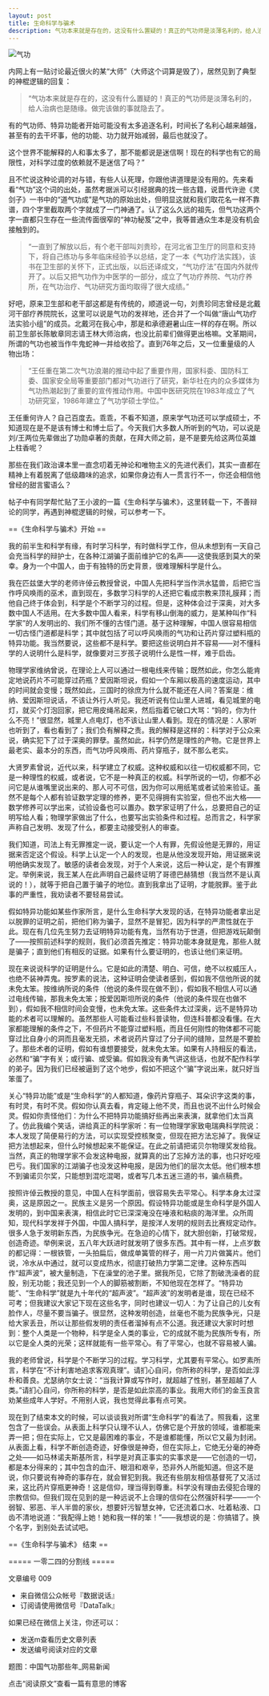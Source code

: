 ```yaml
---
layout: post
title: 生命科学与骗术
description: 气功本来就是存在的，这没有什么置疑的！真正的气功师是淡薄名利的，给人治病也是随缘。做完该做的事就隐去了。
---
```


![气功](../img/qg.jpeg)

内网上有一贴讨论最近很火的某“大师”（大师这个词算是毁了），居然见到了典型的神棍逻辑的回复：

> “气功本来就是存在的，这没有什么置疑的！真正的气功师是淡薄名利的，给人治病也是随缘。做完该做的事就隐去了。

有的气功师、特异功能者开始可能没有太多追逐名利，时间长了名利心越来越强，甚至有的去干坏事，他的功能、功力就开始减弱，最后也就没了。

这个世界不能解释的人和事太多了，那不能都说是迷信啊！现在的科学也有它的局限性，对科学过度的依赖就不是迷信了吗？”

且不忙说这种论调的对与错，有些人认死理，你跟他讲道理是没有用的。先来看看“气功”这个词的出处，虽然考据派可以引经据典的找一些古籍，说晋代许逊《灵剑子》一书中的“道气功成”是气功的原始出处，但明显这就和我们取花名一样不靠谱，四个字里截取两个字就成了一门神通了。认了这么久远的祖先，但气功这两个字一直都只生存在一些流传面很窄的“神功秘笈”之中，我等普通众生本是没有机会接触到的。

> “一直到了解放以后，有个老干部叫刘贵珍，在河北省卫生厅的同意和支持下，将自己练功与多年临床经验予以总结，定了一本《气功疗法实践》，该书在卫生部的关怀下，正式出版，以后还译成文，“气功疗法”在国内外就传开了。以后又把气功作为中医学的一部分，成立了气功疗养院、气功疗养所，在气功治疗、气功研究方面均取得了很大成绩。”

好吧，原来卫生部和老干部这都是有传统的，顺道说一句，刘贵珍同志曾经是北戴河干部疗养院院长，这里可以说是气功的发祥地，还合并了一个叫做“唐山气功疗法实验小组”的成员。北戴河在我心中，那是和承德避暑山庄一样的存在啊。所以前卫生部长陈敏章同志请王林大师治病，也没比前辈们做得更出格嘛。文革期间，所谓的气功也被当作牛鬼蛇神一并给收拾了。直到76年之后，又一位重量级的人物出场：

> “王任重在第二次气功浪潮的推动中起了重要作用，国家科委、国防科工委、国家安全局等重要部门都对气功进行了研究，新华社在内的众多媒体为气功热潮起到了重要的宣传推动作用。中国中医研究院在1983年成立了气功研究室，1986年建立了气功学硕士学位。”

王任重何许人？自己百度去。乖乖，不看不知道，原来学气功还可以学成硕士，不知道现在是不是该有博士和博士后了。今天我们大多数人所听到的气功，可以说是刘/王两位先辈做出了功勋卓著的贡献，在拜大师之前，是不是要先给这两位英雄上柱香呢？

那些在我们政治课本里一直念叨着无神论和唯物主义的先进代表们，其实一直都在精神上有着脱离了低级趣味的追求，如果你身边有人一贯言行不一，你还会相信他曾经的甜言蜜语么？

帖子中有同学帮忙贴了王小波的一篇《生命科学与骗术》，这里转载一下，不善辩论的同学，再遇到神棍逻辑的时候，可以参考一下。

==《生命科学与骗术》开始 ==

我的前半生和科学有缘，有时学习科学，有时做科学工作，但从未想到有一天自己会充当科学的辩护士，在各种江湖骗子面前维护它的名声——这使我感到莫大的荣幸。身为一个中国人，由于有独特的历史背景，很难理解科学是什么。

我在匹兹堡大学的老师许倬云教授曾说，中国人先把科学当作洪水猛兽，后把它当作呼风唤雨的巫术，直到现在，多数学习科学的人还把它看成宗教来顶礼膜拜；而他自己终于体会到，科学是个不断学习的过程。但是，这种体会过于深奥，对大多数中国人不适用。在大多数中国人看来，科学有移山倒海的威力，是某种叫作“科学家”的人发明出的、我们所不懂的古怪门道。基于这种理解，中国人很容易相信一切古怪门道都是科学；其中就包括了可以呼风唤雨的气功和让药片穿过塑料瓶的特异功能。我当然要说，这些都不是科学。要把这些说明白并不容易——对不懂科学的人说明什么是科学，就像要对三岁孩子说明什么是性一样，难于启齿。

物理学家维纳曾说，在理论上人可以通过一根电线来传输；既然如此，你怎么能肯定地说药片不可能穿过药瓶？爱因斯坦说，假如一个车厢以极高的速度运动，其中的时间就会变慢；既然如此，三国时的徐庶为什么就不能还在人间？答案是：维纳、爱因斯坦说话，不该让外行人听见。我还听说有位山里人进城，看见城里的电灯，就买个灯泡回家，把它用皮绳吊起来，然后指着它破口大骂：“妈的，你为什么不亮！”很显然，城里人点电灯，也不该让山里人看到。现在的情况是：人家听也听到了，看也看到了；我们负有解释之责。我的解释是这样的：科学对于公众来说，确实犯下了过于深奥的罪孽。虽然如此，科学仍然是理性的产物。它是世界上最老实、最本分的东西，而气功呼风唤雨、药片穿瓶子，就不那么老实。

大贤罗素曾说，近代以来，科学建立了权威。这种权威和以往一切权威都不同，它是一种理性的权威，或者说，它不是一种真正的权威。科学所说的一切，你都不必问它是从谁嘴里说出来的、那人可不可信，因为你可以用纸笔或者试验来验证。虽然不是每个人都有验证数学定理的修养，更不见得拥有实验室，但也不出大格——数学修养可以学出来，试验设备也可以置办。数学家证明了什么，总要把自己的证明写给人看；物理学家做出了什么，也要写出实验条件和过程。总而言之，科学家声称自己发明、发现了什么，都要主动接受别人的审查。

我们知道，司法上有无罪推定一说，要认定一个人有罪，先假设他是无罪的，用证据来否定这个假设。科学上认定一个人的发现，也是从他没发现开始，用证据来说明他确实发现了。敏感的读者会发现，对于个人来说，这后一种认定，是个有罪推定。举例来说，我王某人在此声明自己最终证明了哥德巴赫猜想（我当然不是认真说的！），就等于把自己置于骗子的地位。直到我拿出了证明，才能脱罪。鉴于此事的严重性，我劝读者不要轻易尝试。

假如特异功能如某些作家所言，是什么生命科学大发现的话，在特异功能者拿出足以脱罪的证明之前，把他们称为骗子，显然不是冒犯，因为科学的严肃性就在于此。现在有几位先生努力去证明特异功能有鬼，当然有功于世道，但把游戏玩颠倒了——按照前述科学的规则，我们必须首先推定：特异功能本身就是鬼，那些人就是骗子；直到他们有相反的证据。如果有什么要证明的，也该让他们来证明。

现在来说说科学的证明是什么。它是如此的清楚、明白、可信，绝不以权威压人，也绝不装神弄鬼。按罗素的说法，这种证明会使读者感到，假如我不信他所说的就未免太笨。按维纳所说的条件（他说的条件现在做不到），假如我不相信人可以通过电线传输，那我未免太笨；按爱因斯坦所说的条件（他说的条件现在也做不到），假如我不相信时间会变慢，也未免太笨。这些条件太过深奥，远不是特异功能的术者可以理解的。虽然那些人可能看过些科普读物，但连科普都没看懂。在大家都能理解的条件之下，不但药片不能穿过塑料瓶，而且任何刚性的物体都不可能穿过比自身小的洞而且毫发无损，术者说药片穿过了分子间的缝隙，显然是不要脸了。那些术者的证明，假如有谁想要接受，就未免太笨。如果有人持相反的看法，必然和“骗”字有关；或行骗、或受骗。假如我没有勇气讲这些话，也就不配作科学的弟子。因为我们已经被逼到了这个地步，假如不把这个“骗”字说出来，就只好当笨蛋了。

关心“特异功能”或是“生命科学”的人都知道，像药片穿瓶子、耳朵识字这类的事，有时灵，有时不灵。假如你认真去看，肯定碰上他不灵，而且也说不出什么时候会灵。假如你责怪他们：为什么不把特异功能搞好些再出来表演，就拿他们太当真了。仿此我编个笑话，讲给真正的科学家听：有一位物理学家致电瑞典科学院说：本人发现了简便易行的方法，可以实现受控核聚变，但现在把方法忘掉了。我保证把方法想起来，但什么时候想起来不能保证。在此之前请把诺贝尔物理奖发给我。当然，真正的物理学家不会发这种电报，就算真的出了忘掉方法的事，也只好吃哑巴亏。我们国家的江湖骗子也没发这种电报，是因为他们的层次太低。他们根本想不到骗诺贝尔奖，只能想到混吃混喝，或者写几本五迷三道的书，骗点稿费。

按照许倬云教授的意见，中国人在科学面前，很容易失去平常心。科学本身太过深奥，这是原因之一。民族主义是另一个原因。假设特异功能或是生命科学是外国人发明的，到中国来表演，相信此时它已深深淹没在唾液和粘痰的海洋里。众所周知，现代科学发祥于外国，中国人搞科学，是按洋人发明的规则去比赛规定动作。很多人急于发明新东西，为民族争光。在急迫的心情下，就大胆创新，打破常规，创造奇迹。举例来说，五八年大跃进时就发明了很多东西。其中有一样，上点岁数的都记得：一根铁管，一头拍扁后，做成单簧管的样子，用一片刀片做簧片。他们说，冷水从中通过，就可以变成热水，彻底打破热力学第二定律。这种东西叫作“超声波”，被大量制造，下在澡堂的池子里。据我所见，它除了割破洗澡者的屁股，别无功能；我还见到一个人的脚筋被割断，不知他现在怎样了。“特异功能”、“生命科学”就是九十年代的“超声波”。“超声波”的发明者是谁，现在已经不可考；但我建议大家记下现在这些名字，同时也建议一切人：为了让自己的儿女有脸作人，尽量不要当骗子。很显然，这种发明创造，丝毫也不能为民族争光，只是给大家丢丑，所以让那些假发明的责任者溜掉有点不公道。我还建议大家时时想到：整个人类是一个物种，科学是全人类的事业，它的成就不能为民族所专有，所以它是全人类的光荣；这样就能有一些平常心。有了平常心，也就不容易被人骗。

我的老师曾说，科学是个不断学习的过程。学习科学，尤其要有平常心。如罗素所言，科学在“不计利害地追求客观真理”。请扪心自问，你所称的科学，是否如此淳朴和善良。尤瑟纳尔女士说：“当我计算或写作时，就超越了性别，甚至超越了人类。”请扪心自问，你所称的科学，是否是如此崇高的事业。我用大师们的金玉良言劝某些成年人学好。不用别人说，我也觉得此事有点可笑。

现在到了结束本文的时候，可以谈谈我对所谓“生命科学”的看法了。照我看，这里包含了一些误会。从表面上科学只认理不认人，仿佛它是个开放的领域，谁都能来弄一把；但在实际上，它又是最困难的事业，不是谁都能懂，所以它又最为封闭。从表面上看，科学不断创造奇迹，好像很是神奇，但在实际上，它绝无分毫的神奇之处——如马林诺夫斯基所言，科学是对真正事实的实事求是——它创造的一切，都是本分得来的；其中包含的血汗、眼泪和艰辛，恐非外人所能知道。但这不是说，你只要说有神奇的事存在，就会冒犯到我。我还有些朋友相信基督死了又活过来，这比药片穿瓶更神奇！这是信仰，理当得到尊重。科学没有理由去侵犯合理的宗教信仰。但我们现在见到的是一种远说不上合理的信仰在公然强奸科学——一个弱智、邪恶、半人半兽的家伙，想要奸污智慧女神，它还流着口水、吐着粘液、口齿不清地说道：“我配得上她！她和我一样的笨！”——我想说的是：你搞错了。换个名字，到别处去试试吧。

==《生命科学与骗术》 结束 ==

===== 一零二四的分割线 =====

文章编号 009

* 来自微信公众帐号『数据说话』
* 订阅请使用微信号『DataTalk』

如果已经在微信上关注，你还可以：

* 发送m查看历史文章列表
* 发送编号阅读对应的文章

题图：中国气功那些年_网易新闻

点击“阅读原文”查看一篇有意思的博客
